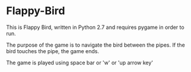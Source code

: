# Flappy-Bird

This is Flappy Bird, written in Python 2.7 and requires pygame in order to run.

The purpose of the game is to navigate the bird between the pipes. If the bird touches the pipe, the game ends. 

The game is played using space bar or 'w' or 'up arrow key'
